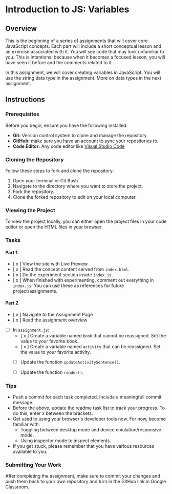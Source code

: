 # Introduction to JS: Variables

## Overview
This is the beginning of a series of assignments that will cover core JavaScript concepts. Each part will include a short conceptual lesson and an exercise associated with it. You will see code that may look unfamiliar to you. This is intentional because when it becomes a focused lesson, you will have seen it before and the comments related to it.

In this assignment, we will cover creating variables in JavaScript. You will use the string data type in the assignment. More on data types in the next assignment.

## Instructions

### Prerequisites

Before you begin, ensure you have the following installed:

- **Git:** Version control system to clone and manage the repository.
- **GitHub:** make sure you have an account to sync your repositories to.
- **Code Editor:** Any code editor like [Visual Studio Code](https://code.visualstudio.com/)

### Cloning the Repository

Follow these steps to fork and clone the repository:

1. Open your terminal or Git Bash.
2. Navigate to the directory where you want to store the project.
3. Fork the repository.
4. Clone the forked repository to edit on your local computer.

### Viewing the Project

To view the project locally, you can either open the project files in your code editor or open the HTML files in your browser.

### Tasks

#### Part 1.

- [ x ] View the site with Live Preview.
- [ x ] Read the concept content served from `index.html`.
- [ x ] Do the experiment section inside `index.js`.
- [ x ] When finished with experimenting, comment out everything in `index.js`. You can use these as references for future project/assignments.

#### Part 2

- [ x ] Navigate to the Assignment Page
- [ x ] Read the assignment overview
- [ ] In `assignment.js`:
    - [ x ] Create a variable named `book` that cannot be reassigned. Set the value to your favorite book.
    - [ x ] Create a variable named `activity` that can be reassigned. Set the value to your favorite activity.
    - [ ] Update the function `updateActivitySentence()`.
    - [ ] Update the function `render()`.


### Tips
- Push a commit for each task completed. Include a meaningfull commit message.
- Before the above, update the readme task list to track your progress. To do this, enter x between the brackets.
- Get used to using your browser's developer tools now. For now, become familiar with: 
    - Toggling between desktop mode and device emulation/responsive mode.
    - Using inspector mode to inspect elements.
- If you get stuck, please remember that you have various resources available to you.


### Submitting Your Work

After completing the assignment, make sure to commit your changes and push them back to your own repository and turn in the GitHub link in Google Classroom.